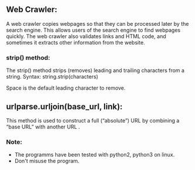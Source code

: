 ## Web Crawler:
A web crawler copies webpages so that they can be processed later by 
the search engine. This allows users of the search engine to find 
webpages quickly. The web crawler also validates links and HTML code, 
and sometimes it extracts other information from the website.
### strip() method:
The strip() method strips (removes) leading and trailing characters from a string.
			Syntax:    string.strip(characters)
			
Space is the default leading character to remove.

## urlparse.urljoin(base_url, link):
This method is used to construct a full (“absolute”) URL by combining 
a “base URL” with another URL .

### Note:
- The programms have been tested with python2, python3 on linux.
- Don't misuse the program.
